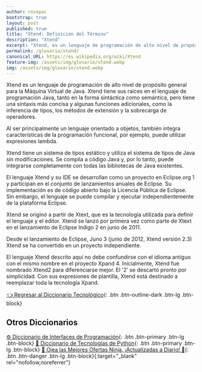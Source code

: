 ```yaml
---
author: rosepac
bootstrap: true
layout: post
published: true
title: "Xtend: Definición del Término"
description: "Xtend"
excerpt: "Xtend, es un lenguaje de programación de alto nivel de propósito general para la Máquina Virtual de Java."
permalink: /glosario/xtend/
canonical_URL: https://es.wikipedia.org/wiki/Xtend
feature-img: /assets/img/glosario/xtend.webp
img: /assets/img/glosario/xtend.webp
---
```


Xtend es un lenguaje de programación de alto nivel de propósito general para la Máquina Virtual de Java. Xtend tiene sus raíces en el lenguaje de programación Java, tanto en la forma sintáctica como semántica, pero tiene una sintaxis más concisa y algunas funciones adicionales, como la inferencia de tipos, los métodos de extensión y la sobrecarga de operadores.

Al ser principalmente un lenguaje orientado a objetos, también integra características de la programación funcional, por ejemplo, puede utilizar expresiones lambda.

Xtend tiene un sistema de tipos estático y utiliza el sistema de tipos de Java sin modificaciones. Se compila a código Java y, por lo tanto, puede integrarse completamente con todas las bibliotecas de Java existentes.

El lenguaje Xtend y su IDE se desarrollan como un proyecto en Eclipse.org 1​ y participan en el conjunto de lanzamientos anuales de Eclipse. Su implementación es de código abierto bajo la Licencia Pública de Eclipse. Sin embargo, el lenguaje se puede compilar y ejecutar independientemente de la plataforma Eclipse.

Xtend se originó a partir de Xtext, que es la tecnología utilizada para definir el lenguaje y el editor. Xtend se lanzó por primera vez como parte de Xtext en el lanzamiento de Eclipse Indigo 2​ en junio de 2011.

Desde el lanzamiento de Eclipse, Juno 3​ (junio de 2012, Xtend versión 2.3) Xtend se ha convertido en un proyecto independiente.

El lenguaje Xtend descrito aquí no debe confundirse con el idioma antiguo con el mismo nombre en el proyecto Xpand 4​. Inicialmente, Xtend fue nombrado Xtend2 para diferenciarse mejor. El '2' se descartó pronto por simplicidad. Con sus expresiones de plantilla, Xtend está destinado a reemplazar toda la tecnología Xpand.

[👈 Regresar al Diccionario Tecnológico](/glosario/){: .btn .btn-outline-dark .btn-lg .btn-block}

## Otros Diccionarios

[⚙ Diccionario de Interfaces de Programación](/glosario/completo-interfaces-programacion/){: .btn .btn-primary .btn-lg .btn-block}
[🐍 Diccionario de Tecnologías de Python](/glosario/completo-tecnologias-python/){: .btn .btn-primary .btn-lg .btn-block}
[🎁 Ojea las Mejores Ofertas Ninja, ¡Actualizadas a Diario! 🛒](https://www.amazon.es/shop/cibercursos){: .btn .btn-danger .btn-lg .btn-block}{:target="_blank" rel="nofollow,noreferrer"}